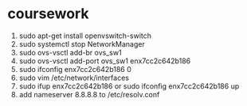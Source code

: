 # coursework

1. sudo apt-get install openvswitch-switch
2. sudo systemctl stop NetworkManager
3. sudo ovs-vsctl add-br ovs_sw1
4. sudo ovs-vsctl add-port ovs_sw1 enx7cc2c642b186
5. sudo ifconfig enx7cc2c642b186 0
6. sudo vim /etc/network/interfaces
7. sudo ifup enx7cc2c642b186 or sudo ifconfig enx7cc2c642b186 up
8. add nameserver 8.8.8.8 to /etc/resolv.conf 
